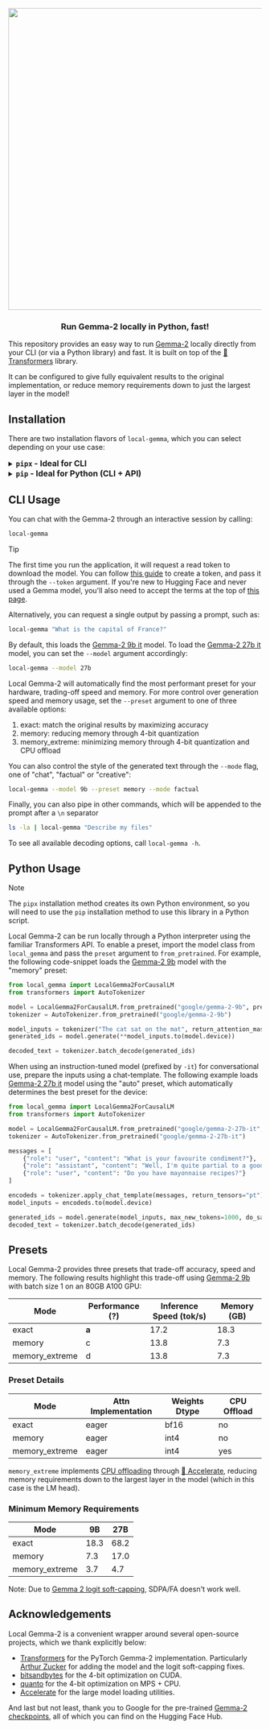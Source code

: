 <p align="center">
  <img src="https://huggingface.co/datasets/huggingface/documentation-images/resolve/main/local-gemma-2/local_gemma.png?raw=true" width="600"/>
</p>

<h3 align="center">
    <p>Run Gemma-2 locally in Python, fast!</p>
</h3>

This repository provides an easy way to run [Gemma-2](https://huggingface.co/blog/gemma2) locally directly from your CLI (or via a Python library) and fast. It is built on top of the [🤗 Transformers](https://github.com/huggingface/transformers) library.

It can be configured to give fully equivalent results to the original implementation, or reduce memory requirements down
to just the largest layer in the model!

## Installation

There are two installation flavors of `local-gemma`, which you can select depending on your use case:

<details>
  <summary><b><font size="+0.5"><code>pipx</code> - Ideal for CLI</font></b></summary>

  First, follow the installation steps [here](https://github.com/pypa/pipx?tab=readme-ov-file#install-pipx) to install `pipx` on your environment.

  Then, run one of the commands below, depending on your machine.

  #### CUDA

  ```sh
  pipx install local-gemma"[cuda]"
  ```

  #### MPS

  ```sh
  pipx install local-gemma"[mps]"
  ```

  #### CPU

  ```sh
  pipx install local-gemma"[cpu]"
  ```

</details>

<details>
  <summary><b><font size="+0.5"><code>pip</code> - Ideal for Python (CLI + API)</font></b></summary>

  Local Gemma-2 can be installed as a hardware-specific Python package through `pip`. The only requirement is a Python
installation, details for which can be found [here](https://wiki.python.org/moin/BeginnersGuide/Download). You can
check you have a Python installed locally by running:

```sh
python3 --version
```

#### (optional) Create a new Python environment

```sh
python3 -m venv gemma-venv
source gemma-venv/bin/activate
```

#### CUDA

```sh
pip install local-gemma"[cuda]"
```

#### MPS

```sh
pip install local-gemma"[mps]"
```

#### CPU

```sh
pip install local-gemma"[cpu]"
```

</details>

<!---
<details>
  <summary><b><font size="+0.5"><code>Docker</code> - Pre-prepared container</font></b></summary>

  > TODO(SG): add installation

</details>
--->

## CLI Usage

You can chat with the Gemma-2 through an interactive session by calling:

```sh
local-gemma
```

> [!TIP]
> The first time you run the application, it will request a read token to download the model. You can follow [this guide](https://huggingface.co/docs/hub/en/security-tokens) to create a token, and pass it through the `--token` argument. If you're new to Hugging Face and never used a Gemma model, you'll also need to accept the terms at the top of [this page](https://huggingface.co/google/gemma-2-9b-it).

Alternatively, you can request a single output by passing a prompt, such as:

```sh
local-gemma "What is the capital of France?"
```

By default, this loads the [Gemma-2 9b it](https://huggingface.co/google/gemma-2-9b-it) model. To load the [Gemma-2 27b it](https://huggingface.co/google/gemma-2-27b-it)
model, you can set the `--model` argument accordingly:

```sh
local-gemma --model 27b
```

Local Gemma-2 will automatically find the most performant preset for your hardware, trading-off speed and memory. For more
control over generation speed and memory usage, set the `--preset` argument to one of three available options:
1. exact: match the original results by maximizing accuracy
2. memory: reducing memory through 4-bit quantization
3. memory_extreme: minimizing memory through 4-bit quantization and CPU offload

You can also control the style of the generated text through the `--mode` flag, one of "chat", "factual" or "creative":

```sh
local-gemma --model 9b --preset memory --mode factual
```

Finally, you can also pipe in other commands, which will be appended to the prompt after a `\n` separator

```sh
ls -la | local-gemma "Describe my files"
```

To see all available decoding options, call `local-gemma -h`.

## Python Usage

  > [!NOTE]
  > The `pipx` installation method creates its own Python environment, so you will need to use the `pip` installation method to use this library in a Python script.

Local Gemma-2 can be run locally through a Python interpreter using the familiar Transformers API. To enable a preset,
import the model class from `local_gemma` and pass the `preset` argument to `from_pretrained`. For example, the
following code-snippet loads the [Gemma-2 9b](https://huggingface.co/google/gemma-2-9b) model with the "memory" preset:

```python
from local_gemma import LocalGemma2ForCausalLM
from transformers import AutoTokenizer

model = LocalGemma2ForCausalLM.from_pretrained("google/gemma-2-9b", preset="memory")
tokenizer = AutoTokenizer.from_pretrained("google/gemma-2-9b")

model_inputs = tokenizer("The cat sat on the mat", return_attention_mask=True, return_tensors="pt")
generated_ids = model.generate(**model_inputs.to(model.device))

decoded_text = tokenizer.batch_decode(generated_ids)
```

When using an instruction-tuned model (prefixed by `-it`) for conversational use, prepare the inputs using a
chat-template. The following example loads [Gemma-2 27b it](https://huggingface.co/google/gemma-2-27b-it) model
using the "auto" preset, which automatically determines the best preset for the device:

```python
from local_gemma import LocalGemma2ForCausalLM
from transformers import AutoTokenizer

model = LocalGemma2ForCausalLM.from_pretrained("google/gemma-2-27b-it", preset="auto")
tokenizer = AutoTokenizer.from_pretrained("google/gemma-2-27b-it")

messages = [
    {"role": "user", "content": "What is your favourite condiment?"},
    {"role": "assistant", "content": "Well, I'm quite partial to a good squeeze of fresh lemon juice. It adds just the right amount of zesty flavour to whatever I'm cooking up in the kitchen!"},
    {"role": "user", "content": "Do you have mayonnaise recipes?"}
]

encodeds = tokenizer.apply_chat_template(messages, return_tensors="pt")
model_inputs = encodeds.to(model.device)

generated_ids = model.generate(model_inputs, max_new_tokens=1000, do_sample=True)
decoded_text = tokenizer.batch_decode(generated_ids)
```

## Presets

Local Gemma-2 provides three presets that trade-off accuracy, speed and memory. The following results highlight this
trade-off using [Gemma-2 9b](https://huggingface.co/google/gemma-2-9b) with batch size 1 on an 80GB A100 GPU:

| Mode           | Performance (?) | Inference Speed (tok/s) | Memory (GB) |
|----------------|-----------------|-------------------------|-------------|
| exact          | **a**           | 17.2                    | 18.3        |
| memory         | c               | 13.8                    | 7.3         |
| memory_extreme | d               | 13.8                    | 7.3         |

### Preset Details

| Mode           | Attn Implementation | Weights Dtype | CPU Offload |
|----------------|---------------------|---------------|-------------|
| exact          | eager               | bf16          | no          |
| memory         | eager               | int4          | no          |
| memory_extreme | eager               | int4          | yes         |

`memory_extreme` implements [CPU offloading](https://huggingface.co/docs/accelerate/en/usage_guides/big_modeling) through
[🤗 Accelerate](https://huggingface.co/docs/accelerate/en/index), reducing memory requirements down to the largest layer in the model (which in this case is the LM head).


### Minimum Memory Requirements

| Mode           | 9B   | 27B  |
|----------------|------|------|
| exact          | 18.3 | 68.2 |
| memory         | 7.3  | 17.0 |
| memory_extreme | 3.7  | 4.7  |

Note: Due to [Gemma 2 logit soft-capping](https://huggingface.co/blog/gemma2#soft-capping-and-attention-implementations), SDPA/FA doesn't work well.

## Acknowledgements
Local Gemma-2 is a convenient wrapper around several open-source projects, which we thank explicitly below:
* [Transformers](https://huggingface.co/docs/transformers/en/index) for the PyTorch Gemma-2 implementation. Particularly [Arthur Zucker](https://github.com/ArthurZucker) for adding the model and the logit soft-capping fixes.
* [bitsandbytes](https://huggingface.co/docs/bitsandbytes/index) for the 4-bit optimization on CUDA.
* [quanto](https://github.com/huggingface/optimum-quanto) for the 4-bit optimization on MPS + CPU.
* [Accelerate](https://huggingface.co/docs/accelerate/en/index) for the large model loading utilities.

And last but not least, thank you to Google for the pre-trained [Gemma-2 checkpoints](https://huggingface.co/collections/google/gemma-2-release-667d6600fd5220e7b967f315), all of which you can find on the Hugging Face Hub.
